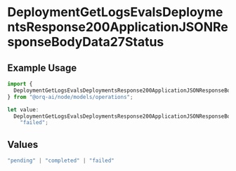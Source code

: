 # DeploymentGetLogsEvalsDeploymentsResponse200ApplicationJSONResponseBodyData27Status

## Example Usage

```typescript
import {
  DeploymentGetLogsEvalsDeploymentsResponse200ApplicationJSONResponseBodyData27Status,
} from "@orq-ai/node/models/operations";

let value:
  DeploymentGetLogsEvalsDeploymentsResponse200ApplicationJSONResponseBodyData27Status =
    "failed";
```

## Values

```typescript
"pending" | "completed" | "failed"
```